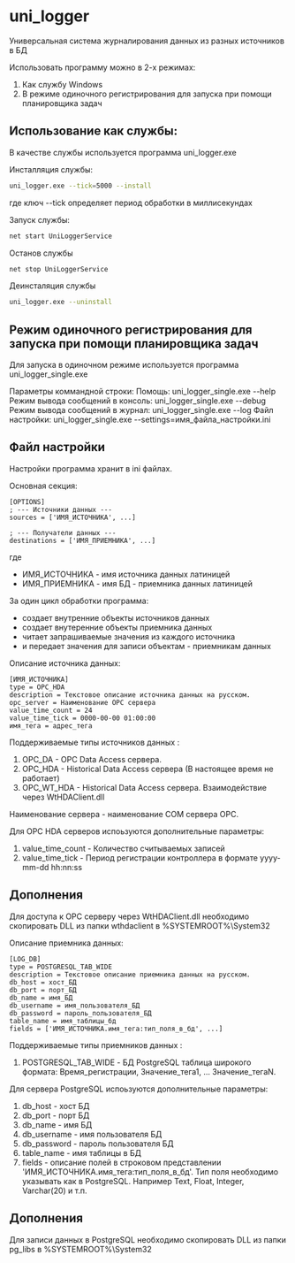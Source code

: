 # uni_logger
Универсальная система журналирования данных из разных источников в БД

Использовать программу можно в 2-х режимах:
1. Как службу Windows
2. В режиме одиночного регистрирования для запуска при помощи планировщика задач

## Использование как службы:

В качестве службы используется программа uni_logger.exe

Инсталляция службы:

``` sh
uni_logger.exe --tick=5000 --install
```

где ключ --tick определяет период обработки в миллисекундах

Запуск службы:

``` sh
net start UniLoggerService
```

Останов службы

``` sh
net stop UniLoggerService
```

Деинсталяция службы

``` sh
uni_logger.exe --uninstall
```

## Режим одиночного регистрирования для запуска при помощи планировщика задач

Для запуска в одиночном режиме используется программа uni_logger_single.exe

Параметры коммандной строки:
  Помощь: uni_logger_single.exe --help
  Режим вывода сообщений в консоль: uni_logger_single.exe --debug
  Режим вывода сообщений в журнал: uni_logger_single.exe --log
  Файл настройки: uni_logger_single.exe --settings=имя_файла_настройки.ini

## Файл настройки

Настройки программа хранит в ini файлах.

Основная секция:

```
[OPTIONS]
; --- Источники данных ---
sources = ['ИМЯ_ИСТОЧНИКА', ...]

; --- Получатели данных ---
destinations = ['ИМЯ_ПРИЕМНИКА', ...]
```

где 
- ИМЯ_ИСТОЧНИКА - имя источника данных латиницей
- ИМЯ_ПРИЕМНИКА - имя БД - приемника данных латиницей

За один цикл обработки программа:
- создает внутренние объекты источников данных
- создает внутеренние объекты приемника данных
- читает запрашиваемые значения из каждого источника 
- и передает значения для записи объектам - приемникам данных

Описание источника данных:
```
[ИМЯ_ИСТОЧНИКА]
type = OPC_HDA
description = Текстовое описание источника данных на русском.
opc_server = Наименование OPC сервера
value_time_count = 24
value_time_tick = 0000-00-00 01:00:00
имя_тега = адрес_тега
```

Поддерживаемые типы источников данных :
1. OPC_DA - OPC Data Access сервера.
2. OPC_HDA - Historical Data Access сервера (В настоящее время не работает)
3. OPC_WT_HDA - Historical Data Access сервера. Взаимодействие через WtHDAClient.dll

Наименование сервера - наименование COM сервера OPC.

Для OPC HDA серверов испоьзуются дополнительные параметры:
1. value_time_count - Количество считываемых записей
2. value_time_tick - Период регистрации контроллера в формате yyyy-mm-dd hh:nn:ss

## Дополнения
Для доступа к OPC серверу через WtHDAClient.dll необходимо скопировать DLL из папки wthdaclient в %SYSTEMROOT%\System32

Описание приемника данных:

```
[LOG_DB]
type = POSTGRESQL_TAB_WIDE
description = Текстовое описание приемника данных на русском.
db_host = хост_БД
db_port = порт_БД
db_name = имя_БД
db_username = имя_пользователя_БД
db_password = пароль_пользователя_БД
table_name = имя_таблицы_бд
fields = ['ИМЯ_ИСТОЧНИКА.имя_тега:тип_поля_в_бд', ...]
```

Поддерживаемые типы приемников данных :
1. POSTGRESQL_TAB_WIDE - БД PostgreSQL таблица широкого формата: Время_регистрации, Значение_тега1, ... Значение_тегаN.

Для сервера PostgreSQL испоьзуются дополнительные параметры:
1. db_host - хост БД
2. db_port - порт БД
3. db_name - имя БД
4. db_username - имя пользователя БД
5. db_password - пароль пользователя БД
6. table_name - имя таблицы в БД
7. fields - описание полей в строковом представлении 'ИМЯ_ИСТОЧНИКА.имя_тега:тип_поля_в_бд'. 
    Тип поля необходимо указывать как в PostgreSQL. Например Text, Float, Integer, Varchar(20) и т.п.

## Дополнения
Для записи данных в PostgreSQL необходимо скопировать DLL из папки pg_libs в %SYSTEMROOT%\System32
